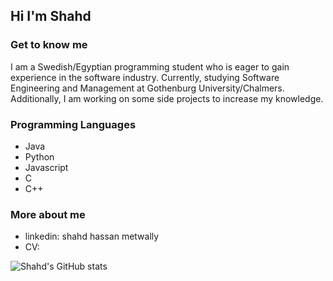 ## Hi I'm Shahd
### Get to know me
I am a Swedish/Egyptian programming student who is eager to gain experience in the software industry. Currently, studying Software Engineering and Management at Gothenburg University/Chalmers. Additionally, I am working on some side projects to increase my knowledge.
### Programming Languages
- Java
- Python
- Javascript
- C
- C++
### More about me
- linkedin: shahd hassan metwally
- CV:


![Shahd's GitHub stats](https://github-readme-stats.vercel.app/api?username=shahdmetwally&show_icons=true&theme=dracula)
